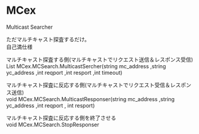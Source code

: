# MCex
Multicast Searcher

ただマルチキャスト探査するだけ。  
自己満仕様  
  
  
マルチキャスト探査する側(マルチキャストでリクエスト送信＆レスポンス受信)  
List<string> MCex.MCSearch.MulticastSercher(string mc_address ,string yc_address ,int reqport ,int resport ,int timeout)  
    
マルチキャスト探査に反応する側(マルチキャストでリクエスト受信＆レスポンス送信)  
void MCex.MCSearch.MulticastResponser(string mc_address ,string yc_address ,int reqport , int resport)  
  
マルチキャスト探査に反応する側を終了させる  
void MCex.MCSearch.StopResponser
